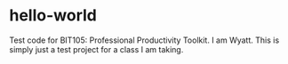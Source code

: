 # hello-world
Test code for BIT105: Professional Productivity Toolkit. 
I am Wyatt. This is simply just a test project for a class I am taking.

